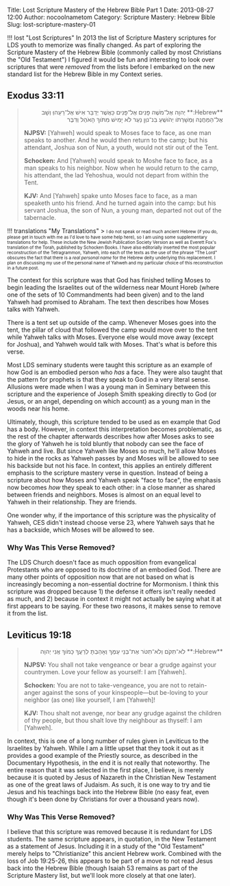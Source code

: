 Title: Lost Scripture Mastery of the Hebrew Bible Part 1
Date: 2013-08-27 12:00
Author: nocoolnametom
Category: Scripture Mastery: Hebrew Bible
Slug: lost-scripture-mastery-01

!!! lost "Lost Scriptures"
    In 2013 the list of Scripture Mastery scriptures for LDS youth to memorize was finally changed.  As part of exploring the Scripture Mastery of the Hebrew Bible (commonly called by most Christians the "Old Testament") I figured it would be fun and interesting to look over scriptures that were *removed* from the lists before I embarked on the new standard list for the Hebrew Bible in my Context series.

## Exodus 33:11
> <div dir="rtl">**Hebrew:**
> יְהוָה אֶל־מֹשֶׁה פָּנִים אֶל־פָּנִים כַּאֲשֶׁר יְדַבֵּר אִישׁ אֶל־רֵעֵהוְּ וְשָׁב אֶל־הַמַּחֲנֶה וְּמְשָׁרְתֹו יְהֹושֻׁעַ בִּנ־נוְּן נַעַר לֹא יָמִישׁ מִתֹּוךְ הָאֹהֶל וְדִבֶּר</div>
>
> **NJPSV:**
> [Yahweh] would speak to Moses face to face, as one man speaks to another.  And he would then return to the camp; but his attendant, Joshua son of Nun, a youth, would not stir out of the Tent.
>
> **Schocken:**
> And [Yahweh] would speak to Moshe face to face, as a man speaks to his neighbor. Now when he would return to the camp, his attendant, the lad Yehoshua, would not depart from within the Tent.
>
> **KJV:**
> And [Yahweh] spake unto Moses face to face, as a man speaketh unto his friend. And he turned again into the camp: but his servant Joshua, the son of Nun, a young man, departed not out of the tabernacle.

!!! translations "My Translations"
    > <span style="font-size: x-small;">I do not speak or read much ancient Hebrew (if you do, please get in touch with me as I'd love to have some help here), so I am using some supplementary translations for help.  These include the New Jewish Publication Society Version as well as Everett Fox's translation of the Torah, published by Schocken Books.  I have also editorially inserted the most popular reconstruction of the Tetragrammon, Yahweh, into each of the texts as the use of the phrase "The Lord" obscures the fact that there is a *real personal name* for the Hebrew deity underlying this replacement.  I plan on discussing my use of the personal name of Yahweh and my particular choice of this reconstruction in a future post.</span>

The context for this scripture was that God has finished telling Moses to begin leading the Israelites out of the wilderness near Mount Horeb (where one of the sets of 10 Commandments had been given) and to the land Yahweh had promised to Abraham.  The text then describes how Moses talks with Yahweh.

There is a tent set up outside of the camp.  Whenever Moses goes into the tent, the pillar of cloud that followed the camp would move over to the tent while Yahweh talks with Moses.  Everyone else would move away (except for Joshua), and Yahweh would talk with Moses.  That's what is before this verse.

Most LDS seminary students were taught this scripture as an example of how God is an embodied person who *has* a face.  They were also taught that the pattern for prophets is that they speak to God in a very literal sense.  Allusions were made when I was a young man in Seminary between this scripture and the experience of Joseph Smith speaking directly to God (or Jesus, or an angel, depending on which account) as a young man in the woods near his home.

Ultimately, though, this scripture tended to be used as en example that God has a body.  However, in context this interpretation becomes problematic, as the rest of the chapter afterwards describes how after Moses asks to see the glory of Yahweh he is told bluntly that nobody can see the face of Yahweh and live.  But since Yahweh like Moses so much, he'll allow Moses to hide in the rocks as Yahweh passes by and Moses will be allowed to see his backside but not his face.  In context, this applies an entirely different emphasis to the scripture mastery verse in question.  Instead of being a scripture about how Moses and Yahweh speak "face to face", the emphasis now becomes *how* they speak to each other: in a close manner as shared between friends and neighbors.  Moses is almost on an equal level to Yahweh in their relationship.  They are friends.

One wonder why, if the importance of this scripture was the physicality of Yahweh, CES didn't instead choose verse 23, where Yahweh says that he has a backside, which Moses will be allowed to see.

### Why Was This Verse Removed?
The LDS Church doesn't face as much opposition from evangelical Protestants who are opposed to its doctrine of an embodied God.  There are many other points of opposition now that are not based on what is increasingly becoming a non-essential doctrine for Mormonism.  I think this scripture was dropped because 1) the defense it offers isn't really needed as much, and 2) because in context it might not actually be saying what it at first appears to be saying.  For these two reasons, it makes sense to remove it from the list.

## Leviticus 19:18
> <div dir="rtl">**Hebrew:**
> לֹא־תִקֹּם וְלֹא־תִטֹּר אֶת־בְּנֵי עַמֶּךָ וְאָהַבְתָּ לְרֵעֲךָ כָּמֹוךָ אֲנִי יְהוָה</div>
>
> **NJPSV:**
> You shall not take vengeance or bear a grudge against your countrymen.  Love your fellow as yourself: I am [Yahweh].
>
> **Schocken:**
> You are not to take-vengeance, you are not to retain-anger against the sons of your kinspeople—but be-loving to your neighbor (as one) like yourself, I am [Yahweh]!
>
> **KJV:**
> Thou shalt not avenge, nor bear any grudge against the children of thy people, but thou shalt love thy neighbour as thyself: I am [Yahweh].

In context, this is one of a long number of rules given in Leviticus to the Israelites by Yahweh.  While I am a little upset that they took it out as it provides a good example of the Priestly source, as described in the Documentary Hypothesis, in the end it is not really that noteworthy.  The entire reason that it was selected in the first place, I believe, is merely because it is quoted by Jesus of Nazareth in the Christian New Testament as one of the great laws of Judaism.  As such, it is one way to try and tie Jesus and his teachings back into the Hebrew Bible (no easy feat, even though it's been done by Christians for over a thousand years now).

### Why Was This Verse Removed?
I believe that this scripture was removed because it is redundant for LDS students.  The same scripture appears, in quotation, in the New Testament as a statement of Jesus.  Including it in a study of the "Old Testament" merely helps to "Christianize" this ancient Hebrew work.  Combined with the loss of Job 19:25-26, this appears to be part of a move to not read Jesus back into the Hebrew Bible (though Isaiah 53 remains as part of the Scripture Mastery list, but we'll look more closely at that one later).

